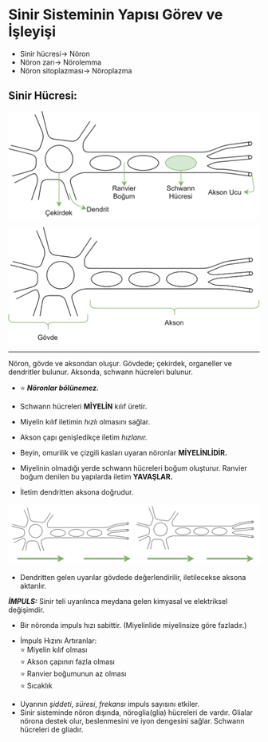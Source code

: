 # Sinir Sisteminin Yapısı Görev ve İşleyişi

+ Sinir hücresi-> Nöron
+ Nöron zarı-> Nörolemma
+ Nöron sitoplazması-> Nöroplazma

## Sinir Hücresi:
!["Sinir hücresi"](resources/sinir_hucresi(cekirdek-dendrit).png)

!["Sinir hücresi"](resources/sinir_hucresi(govde-akson).png)

---
Nöron, gövde ve aksondan oluşur. Gövdede; çekirdek, organeller ve dendritler bulunur. Aksonda, schwann hücreleri bulunur.

+ :star: ***Nöronlar bölünemez.***

+ Schwann hücreleri **MİYELİN** kılıf üretir.
+ Miyelin kılıf iletimin *hızlı* olmasını sağlar.
+ Akson çapı genişledikçe iletim *hızlanır.*
+ Beyin, omurilik ve çizgili kasları uyaran nöronlar **MİYELİNLİDİR.**
+ Miyelinin olmadığı yerde schwann hücreleri boğum oluşturur. Ranvier boğum denilen bu yapılarda iletim **YAVAŞLAR.**
* İletim dendritten aksona doğrudur.  

!["İletim Yönü"](resources/sinir_hucresi(iletim_yonu).png)

* Dendritten gelen uyarılar gövdede değerlendirilir, iletilecekse aksona aktarılır.

***İMPULS:*** Sinir teli uyarılınca meydana gelen kimyasal ve elektriksel değişimdir.
+ Bir nöronda impuls hızı sabittir. (Miyelinlide miyelinsize göre fazladır.)

+ İmpuls Hızını Artıranlar:  
   :star: Miyelin kılıf olması  
   :star: Akson çapının fazla olması  
   :star: Ranvier boğumunun az olması  
   :star: Sıcaklık  
- Uyarının *şiddeti*, *süresi*, *frekansı* impuls sayısını etkiler.
- Sinir sisteminde nöron dışında, nöroglia(glia) hücreleri de vardır. Glialar nörona destek olur, beslenmesini ve iyon dengesini sağlar. Schwann hücreleri de gliadır.
